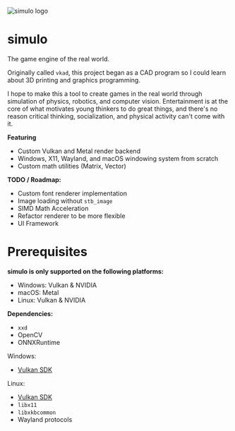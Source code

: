 ![simulo logo](.github/simulo-banner.png)

# simulo

The game engine of the real world.

Originally called `vkad`, this project began as a CAD program so I could learn about 3D printing
and graphics programming.

I hope to make this a tool to create games in the real world through simulation of physics,
robotics, and computer vision. Entertainment is at the core of what motivates young thinkers to do
great things, and there's no reason critical thinking, socialization, and physical activity can't
come with it.

**Featuring**

- Custom Vulkan and Metal render backend
- Windows, X11, Wayland, and macOS windowing system from scratch
- Custom math utilities (Matrix, Vector)

**TODO / Roadmap:**

- Custom font renderer implementation
- Image loading without `stb_image`
- SIMD Math Acceleration
- Refactor renderer to be more flexible
- UI Framework

# Prerequisites

**simulo is only supported on the following platforms:**

- Windows: Vulkan & NVIDIA
- macOS: Metal
- Linux: Vulkan & NVIDIA

**Dependencies:**

- `xxd`
- OpenCV
- ONNXRuntime

Windows:

- [Vulkan SDK](https://vulkan.lunarg.com/)

Linux:

- [Vulkan SDK](https://vulkan.lunarg.com/)
- `libx11`
- `libxkbcommon`
- Wayland protocols
